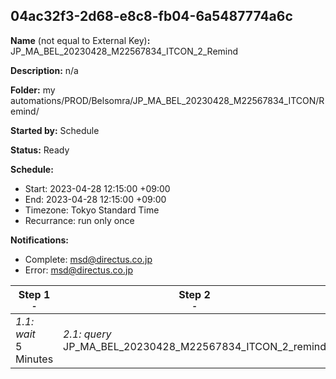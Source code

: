 ## 04ac32f3-2d68-e8c8-fb04-6a5487774a6c

**Name** (not equal to External Key)**:** JP_MA_BEL_20230428_M22567834_ITCON_2_Remind

**Description:** n/a

**Folder:** my automations/PROD/Belsomra/JP_MA_BEL_20230428_M22567834_ITCON/Remind/

**Started by:** Schedule

**Status:** Ready

**Schedule:**

* Start: 2023-04-28 12:15:00 +09:00
* End: 2023-04-28 12:15:00 +09:00
* Timezone: Tokyo Standard Time
* Recurrance: run only once

**Notifications:**

* Complete: msd@directus.co.jp
* Error: msd@directus.co.jp

| Step 1<br>_<small>-</small>_ | Step 2<br>_<small>-</small>_ | Step 3<br>_<small>-</small>_ |
| --- | --- | --- |
| _1.1: wait_<br>5 Minutes | _2.1: query_<br>JP_MA_BEL_20230428_M22567834_ITCON_2_remind | _3.1: emailSend_<br>JP_MA_BEL_20230428_M22567834_ITCON_2_remind |
